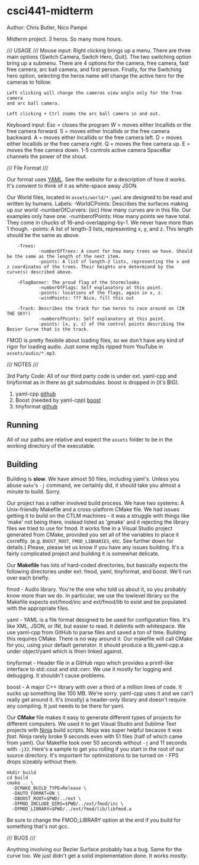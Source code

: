 # csci441-midterm
Author: Chris Butler, Nico Pampe

Midterm project. 3 heros. So many more hours.

///	USAGE	///
Mouse input:
    Right clicking brings up a menu. There are three main options {Switch
    Camera, Switch Hero, Quit}. The two switching option bring up a submenu.
    There are 4 options for the camera, free camera, fast free camera, arc
    ball camera, and first person. Finally, for the Switching hero option,
    selecting the heros name will change the active hero for the cameras 
    to follow.

    Left clicking will change the cameras view angle only for the free camera
    and arc ball camera.

    Left clicking + Ctrl zooms the arc ball camera in and out.

Keyboard input:
    Esc = closes the program
    W = moves either Incallids or the free camera forward.
    S = moves either Incallids or the free camera backward.
    A = moves either Incallids or the free camera left.
    D = moves either Incallids or the free camera right.
    Q = moves the free camera up.
    E = moves the free camera down.
    1-5 controls active camera
    SpaceBar channels the power of the shout.

/// File Format ///

Our format uses [YAML](http://yaml.org/). See the website for a description of how it works. It's convient to think of it as white-space away JSON.

Our World files, located in `assets/world/*.yaml` are designed to be read and written by humans.
Labels:
        -WorldCPoints: Describes the surfaces making up our world
                -numberOfCurvers: (sic) How many curves are in this file. Our examples only have one.
                -numberofPoints: How many points we have total. They come in chucks of 16-and-overlapping-by-1. We never have more than 1 though.
                -points: A list of length-3 lists, representing x, y, and z. This length should be the same as above.

        -Trees:
                -numberOfTrees: A count for how many trees we have. Should be the same as the length of the next item.
                -points: A list of length-2 lists, representing the x and z coordinates of the trees. Their heights are determiend by the curve(s) described above.

        -FlagBanner: The proud flag of the Stormcloaks
                -numberOfFlags: Self explanatory at this point.
                -points: locations of the flags, again in x, z.
                -windPoints: ??? Nico, fill this out
                
        -Track: Describes the track for two heros to race around on (IN THE SKY!)
                -numberofPoints: Self explanatory at this point.
                -points: [x, y, z] of the control points describing the Bezier Curve that is the track.
                    
FMOD is pretty flexibile about loading files, so we don't have any kind of rigor for loading audio. Just some mp3s ripped from YouTube in `assets/audio/*.mp3`.

///	NOTES	///

3rd Party Code: All of our third party code is under ext. yaml-cpp and tinyformat as in there as git submodules. boost is dropped in (it's BIG).

1. yaml-cpp [github](https://github.com/jbeder/yaml-cpp/tree/03d6e7d67271be698d9a2fd51f749201649e0223)
2. Boost (needed by yaml-cpp) [boost](http://www.boost.org/)
3. tinyformat [github](https://github.com/c42f/tinyformat/tree/fd72f9cf17e4b12cbca932049a17badc7af6718b)

Running
-------

All of our paths are relative and expect the `assets` folder to be in the working directory of the executable.

Building
--------

Building is **slow**. We have almost 50 files, including yaml's. Unless you abuse `make`'s `-j` command, we certainly did, it should take you almost a minute to build. Sorry.

Our project has a rather involved build process. We have two systems: A Unix-friendly Makefile and a cross-platform CMake file. We had issues getting it to build on the CTLM machines - it was a struggle with things like 'make' not being there, instead listed as 'gmake' and it rejecting the library files we tried to use for fmod. It works fine in a Visual Studio project generated from CMake, provided you set all of the variables to place it correftly. (e.g. `BOOST_ROOT`, `FMOD_LIBRARIES`, etc. See further down for details.) Please, please let us know if you have any issues building. It's a fairly complicated project and building it is somewhat delicate.

Our **Makefile** has lots of hard-coded directories, but basically expects the following directories under ext: fmod, yaml, tinyformat, and boost. We'll run over each briefly.

fmod - Audio library. You're the one who told us about it, so you probably know more than we do. In particular, we use the lowlevel library so the Makefile expects ext/fmod/inc and ext/fmod/lib to exist and be populated with the appropriate files.

yaml - YAML is a file format designed to be used for configuration files. It's like XML, JSON, or INI, but easier to read. It delimits with whitespace. We use yaml-cpp from GitHub to parse files and saved a ton of time. Building this requires CMake. There is no way around it. Our makefile will call CMake for you, using your default generator. It should produce a lib_yaml-cpp.a under object/yaml which is thien linked against.

tinyformat - Header file in a GitHub repo which provides a printf-like interface to std::cout and std::cerr. We use it mostly for logging and debugging. It shouldn't cause problems.

boost - A major C++ library with over a third of a million lines of code. It sucks up something like 100 MB. We're sorry. yaml-cpp uses it and we can't really get around it. It's (mostly) a header-only library and doesn't require any compiling. It just needs to be there for yaml.

Our **CMake** file makes it easy to generate different types of projects for different computers. We used it to get Visual Studio and Sublime Text projects with  [Ninja](https://martine.github.io/ninja/) build scripts. Ninja was super helpful because it was *fast*. Ninja rarely broke 9 seconds even with 51 files (half of which came from yaml). Our Makefile took over 50 seconds without `-j` and 11 seconds with `-j32`. Here's a sample to get you rolling if you start in the root of our source directory. It's important for optimizations to be turned on - FPS drops sizeably without them. 

```
mkdir build
cd build
cmake .. \
  -DCMAKE_BUILD_TYPE=Release \
  -DAUTO_FORMAT=ON \
  -DBOOST_ROOT=$PWD/../ext \
  -DFMOD_INCLUDE_DIRS=$PWD/../ext/fmod/inc \
  -DFMOD_LIBRARY=$PWD/../ext/fmod/lib/libfmod.a
```

Be sure to change the FMOD_LIBRARY option at the end if you build for something that's not gcc.

///	BUGS	///

Anything involving our Bezier Surface probably has a bug. Same for the curve too. We just didn't get a solid implementation done. It works *mostly*.


